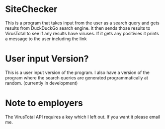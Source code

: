 # SiteChecker
This is a program that takes input from the user as a search query and gets results from DuckDuckGo search engine. It then sends those results to VirusTotal 
to see if any results have viruses. If it gets any positivies it prints a message to the user including the link

# User input Version?
This is a user input version of the program. I also have a version of the program where the search queries are generated programmatically at random.
(currently in development)

# Note to employers 

The VirusTotal API requires a key which I left out. If you want it please email me.
